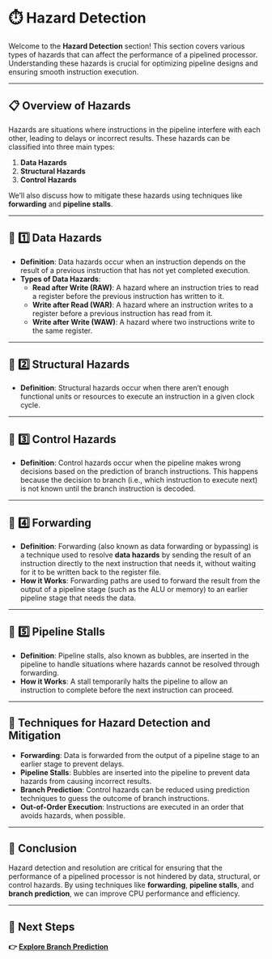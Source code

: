 # ⏱️ Hazard Detection

Welcome to the **Hazard Detection** section! This section covers various types of hazards that can affect the performance of a pipelined processor. Understanding these hazards is crucial for optimizing pipeline designs and ensuring smooth instruction execution.

---

## 📋 Overview of Hazards

Hazards are situations where instructions in the pipeline interfere with each other, leading to delays or incorrect results. These hazards can be classified into three main types:

1. **Data Hazards**  
2. **Structural Hazards**  
3. **Control Hazards**

We’ll also discuss how to mitigate these hazards using techniques like **forwarding** and **pipeline stalls**.

---

## 🚧 1️⃣ Data Hazards

- **Definition**: Data hazards occur when an instruction depends on the result of a previous instruction that has not yet completed execution.
- **Types of Data Hazards**:
  - **Read after Write (RAW)**: A hazard where an instruction tries to read a register before the previous instruction has written to it.
  - **Write after Read (WAR)**: A hazard where an instruction writes to a register before a previous instruction has read from it.
  - **Write after Write (WAW)**: A hazard where two instructions write to the same register.

---

## 🚧 2️⃣ Structural Hazards

- **Definition**: Structural hazards occur when there aren’t enough functional units or resources to execute an instruction in a given clock cycle.

---

## 🚧 3️⃣ Control Hazards

- **Definition**: Control hazards occur when the pipeline makes wrong decisions based on the prediction of branch instructions. This happens because the decision to branch (i.e., which instruction to execute next) is not known until the branch instruction is decoded.

---

## 🔄 4️⃣ Forwarding

- **Definition**: Forwarding (also known as data forwarding or bypassing) is a technique used to resolve **data hazards** by sending the result of an instruction directly to the next instruction that needs it, without waiting for it to be written back to the register file.
- **How it Works**: Forwarding paths are used to forward the result from the output of a pipeline stage (such as the ALU or memory) to an earlier pipeline stage that needs the data.

---

## 🚧 5️⃣ Pipeline Stalls

- **Definition**: Pipeline stalls, also known as bubbles, are inserted in the pipeline to handle situations where hazards cannot be resolved through forwarding.
- **How it Works**: A stall temporarily halts the pipeline to allow an instruction to complete before the next instruction can proceed.

---

## 🧩 Techniques for Hazard Detection and Mitigation

- **Forwarding**: Data is forwarded from the output of a pipeline stage to an earlier stage to prevent delays.
- **Pipeline Stalls**: Bubbles are inserted into the pipeline to prevent data hazards from causing incorrect results.
- **Branch Prediction**: Control hazards can be reduced using prediction techniques to guess the outcome of branch instructions.
- **Out-of-Order Execution**: Instructions are executed in an order that avoids hazards, when possible.

---

## 🔄 Conclusion

Hazard detection and resolution are critical for ensuring that the performance of a pipelined processor is not hindered by data, structural, or control hazards. By using techniques like **forwarding**, **pipeline stalls**, and **branch prediction**, we can improve CPU performance and efficiency.

---

## 🔹 Next Steps

**👉 [Explore Branch Prediction](../Branch_Prediction)**
